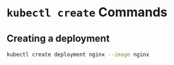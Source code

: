 # `kubectl create` Commands

## Creating a deployment

```bash
kubectl create deployment nginx --image nginx
```
